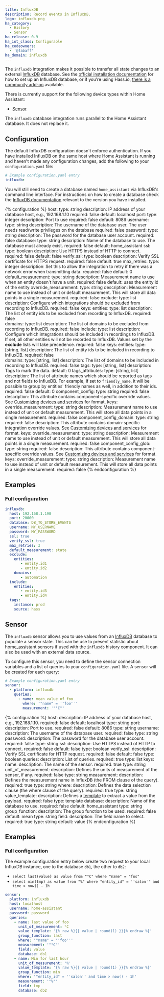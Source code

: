 ```yaml
---
title: InfluxDB
description: Record events in InfluxDB.
logo: influxdb.png
ha_category:
  - History
  - Sensor
ha_release: 0.9
ha_iot_class: Configurable
ha_codeowners:
  - '@fabaff'
ha_domain: influxdb
---
```


The `influxdb` integration makes it possible to transfer all state changes to an external [InfluxDB](https://influxdb.com/) database. See the [official installation documentation](https://docs.influxdata.com/influxdb/v1.7/introduction/installation/) for how to set up an InfluxDB database, or if you're using Hass.io, [there is a community add-on](https://community.home-assistant.io/t/community-hass-io-add-on-influxdb/54491) available.

There is currently support for the following device types within Home Assistant:

- [Sensor](#sensor)

<div class='note'>

The `influxdb` database integration runs parallel to the Home Assistant database. It does not replace it.

</div>

## Configuration

The default InfluxDB configuration doesn't enforce authentication. If you have installed InfluxDB on the same host where Home Assistant is running and haven't made any configuration changes, add the following to your `configuration.yaml` file:

```yaml
# Example configuration.yaml entry
influxdb:
```

You will still need to create a database named `home_assistant` via InfluxDB's command line interface. For instructions on how to create a database check the [InfluxDB documentation](https://docs.influxdata.com/influxdb/latest/introduction/getting_started/#creating-a-database) relevant to the version you have installed.

{% configuration %}
host:
  type: string
  description: IP address of your database host, e.g., 192.168.1.10
  required: false
  default: localhost
port:
  type: integer
  description: Port to use
  required: false
  default: 8086
username:
  type: string
  description: The username of the database user. The user needs read/write privileges on the database
  required: false
password:
  type: string
  description: The password for the database user account.
  required: false
database:
  type: string
  description: Name of the database to use. The database must already exist.
  required: false
  default: home_assistant
ssl:
  type: boolean
  description: Use HTTPS instead of HTTP to connect.
  required: false
  default: false
verify_ssl:
  type: boolean
  description: Verify SSL certificate for HTTPS request.
  required: false
  default: true
max_retries:
  type: integer
  description: Set this to allow the integration to retry if there was a network error when transmitting data.
  required: false
  default: 0
default_measurement:
  type: string
  description: Measurement name to use when an entity doesn't have a unit. 
  required: false
  default: uses the entity id of the entity
override_measurement:
  type: string
  description:  Measurement name to use instead of unit or default measurement. This will store all data points in a single measurement.
  required: false
exclude:
  type: list
  description:  Configure which integrations should be excluded from recording to InfluxDB.
  required: false
  keys:
    entities:
      type: list
      description:  The list of entity ids to be excluded from recording to InfluxDB.
      required: false    
    domains:
      type: list
      description:  The list of domains to be excluded from recording to InfluxDB.
      required: false
include:
  type: list
  description:  Configure which integrations should be included in recordings to InfluxDB. If set, all other entities will not be recorded to InfluxDB. Values set by the **exclude** lists will take precedence.
  required: false
  keys:
    entities:
      type: [string, list]
      description:  The list of entity ids to be included in recording to InfluxDB.
      required: false    
    domains:
      type: [string, list]
      description:  The list of domains to be included in recording to InfluxDB.
      required: false
tags:
  type: [string, list]
  description: Tags to mark the data.
  default: 0
tags_attributes:
  type: [string, list]
  description: The list of attribute names which should be reported as tags and not fields to InfluxDB. For example, if set to `friendly_name`, it will be possible to group by entities' friendly names as well, in addition to their ids.
  required: false
  default: 0
component_config:
  type: string
  required: false
  description: This attribute contains component-specific override values. See [Customizing devices and services](/getting-started/customizing-devices/) for format.
  keys:
    override_measurement:
      type: string
      description:  Measurement name to use instead of unit or default measurement. This will store all data points in a single measurement.
      required: false
component_config_domain:
  type: string
  required: false
  description: This attribute contains domain-specific integration override values. See [Customizing devices and services](/getting-started/customizing-devices/) for format.
  keys:
    override_measurement:
      type: string
      description:  Measurement name to use instead of unit or default measurement. This will store all data points in a single measurement.
      required: false
component_config_glob: 
  type: string
  required: false
  description: This attribute contains component-specific override values. See [Customizing devices and services](/getting-started/customizing-devices/) for format.
  keys:
    override_measurement:
      type: string
      description:  Measurement name to use instead of unit or default measurement. This will store all data points in a single measurement.
      required: false
{% endconfiguration %}

## Examples

### Full configuration

```yaml
influxdb:
  host: 192.168.1.190
  port: 20000
  database: DB_TO_STORE_EVENTS
  username: MY_USERNAME
  password: MY_PASSWORD
  ssl: true
  verify_ssl: true
  max_retries: 3
  default_measurement: state
  exclude:
    entities:
       - entity.id1
       - entity.id2
    domains:
       - automation
  include:
    entities:
       - entity.id3
       - entity.id4
  tags:
    instance: prod
    source: hass
```

## Sensor

The `influxdb` sensor allows you to use values from an [InfluxDB](https://influxdb.com/) database to populate a sensor state. This can be use to present statistic about home_assistant sensors if used with the `influxdb` history component. It can also be used with an external data source.

To configure this sensor, you need to define the sensor connection variables and a list of queries to  your `configuration.yaml` file. A sensor will be created for each query:

```yaml
# Example configuration.yaml entry
sensor:
  - platform: influxdb
    queries:
      - name: mean value of foo
        where: '"name" = ''foo'''
        measurement: '"°C"'
```

{% configuration %}
host:
  description: IP address of your database host, e.g.,  192.168.1.10.
  required: false
  default: localhost
  type: string
port:
  description: Port to use.
  required: false
  default: 8086
  type: string
username:
  description: The username of the database user.
  required: false
  type: string
password:
  description: The password for the database user account.
  required: false
  type: string
ssl:
  description: Use HTTPS instead of HTTP to connect.
  required: false
  default: false
  type: boolean
verify_ssl:
  description: Verify SSL certificate for HTTP request.
  required: false
  default: false
  type: boolean
queries:
  description: List of queries.
  required: true
  type: list
  keys:
    name:
      description: The name of the sensor.
      required: true
      type: string
    unit_of_measurement:
      description: Defines the units of measurement of the sensor, if any.
      required: false
      type: string
    measurement:
      description: Defines the measurement name in InfluxDB (the FROM clause of the query).
      required: true
      type: string
    where:
      description: Defines the data selection clause (the where clause of the query).
      required: true
      type: string
    value_template:
      description: Defines a [template](/docs/configuration/templating/#processing-incoming-data) to extract a value from the payload.
      required: false
      type: template
    database:
      description: Name of the database to use.
      required: false
      default: home_assistant
      type: string
    group_function:
      description: The group function to be used.
      required: false
      default: mean
      type: string
    field:
      description: The field name to select.
      required: true
      type: string
      default: value
{% endconfiguration %}

## Examples

### Full configuration

The example configuration entry below create two request to your local InfluxDB instance, one to the database `db1`, the other to `db2`:

- `select last(value) as value from "°C" where "name" = "foo"`
- `select min(tmp) as value from "%" where "entity_id" = ''salon'' and time > now() - 1h`

```yaml
sensor:
  platform: influxdb
  host: localhost
  username: home-assistant
  password: password
  queries:
    - name: last value of foo
      unit_of_measurement: °C
      value_template: '{% raw %}{{ value | round(1) }}{% endraw %}'
      group_function: last
      where: '"name" = ''foo'''
      measurement: '"°C"'
      field: value
      database: db1
    - name: Min for last hour
      unit_of_measurement: '%'
      value_template: '{% raw %}{{ value | round(1) }}{% endraw %}'
      group_function: min
      where: '"entity_id" = ''salon'' and time > now() - 1h'
      measurement: '"%"'
      field: tmp
      database: db2
```
